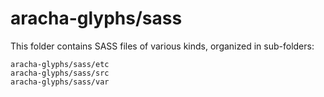 # aracha-glyphs/sass

This folder contains SASS files of various kinds, organized in sub-folders:

    aracha-glyphs/sass/etc
    aracha-glyphs/sass/src
    aracha-glyphs/sass/var
